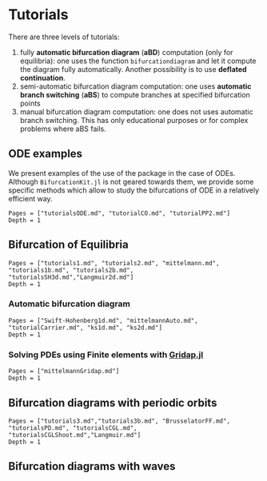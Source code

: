 # Tutorials

There are three levels of tutorials:

1. fully **automatic bifurcation diagram** (**aBD**) computation (only for equilibria): one uses the function `bifurcationdiagram` and let it compute the diagram fully automatically. Another possibility is to use **deflated continuation**.
2. semi-automatic bifurcation diagram computation: one uses **automatic branch switching** (**aBS**) to compute branches at specified bifurcation points
3. manual bifurcation diagram computation: one does not uses automatic branch switching. This has only educational purposes or for complex problems where aBS fails.

## ODE examples

We present examples of the use of the package in the case of ODEs. Although `BifurcationKit.jl` is not geared towards them, we provide some specific methods which allow to study the bifurcations of ODE in a relatively efficient way.

```@contents
Pages = ["tutorialsODE.md", "tutorialCO.md", "tutorialPP2.md"]
Depth = 1
```

## Bifurcation of Equilibria
```@contents
Pages = ["tutorials1.md", "tutorials2.md", "mittelmann.md", "tutorials1b.md", "tutorials2b.md", "tutorialsSH3d.md","Langmuir2d.md"]
Depth = 1
```

### Automatic bifurcation diagram
```@contents
Pages = ["Swift-Hohenberg1d.md", "mittelmannAuto.md", "tutorialCarrier.md", "ks1d.md", "ks2d.md"]
Depth = 1
```

### Solving PDEs using Finite elements with [Gridap.jl](https://github.com/gridap/Gridap.jl)
```@contents
Pages = ["mittelmannGridap.md"]
Depth = 1
```

## Bifurcation diagrams with periodic orbits
```@contents
Pages = ["tutorials3.md","tutorials3b.md", "BrusselatorFF.md", "tutorialsPD.md", "tutorialsCGL.md", "tutorialsCGLShoot.md","Langmuir.md"]
Depth = 1
```

## Bifurcation diagrams with waves